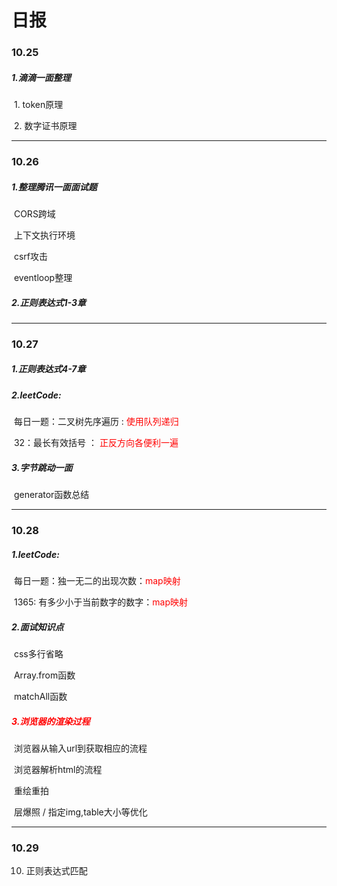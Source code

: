 # 日报

### 10.25

##### 1.滴滴一面整理

​	1. token原理

​	2. 数字证书原理

---



### 10.26

##### 1.整理腾讯一面面试题

​	CORS跨域

​	上下文执行环境

​	csrf攻击

​	eventloop整理	

##### 2.正则表达式1-3章

---

### 10.27

##### 1.正则表达式4-7章

##### 2.leetCode:

​	每日一题：二叉树先序遍历 : <font color='red'>使用队列递归</font>

​	32：最长有效括号 ： <font color='red'>正反方向各便利一遍</font>

##### 3.字节跳动一面

​	generator函数总结

---

### 10.28

##### 1.leetCode:

​	每日一题：独一无二的出现次数：<font color='red'>map映射</font>

​	1365: 有多少小于当前数字的数字：<font color='red'>map映射</font>

##### 2.面试知识点

​	css多行省略

​	Array.from函数

​	matchAll函数

##### <font color='red'>3.浏览器的渲染过程</font>

​	浏览器从输入url到获取相应的流程

​	浏览器解析html的流程

​	重绘重拍

​	层爆照 / 指定img,table大小等优化

---

### 10.29

10. 正则表达式匹配